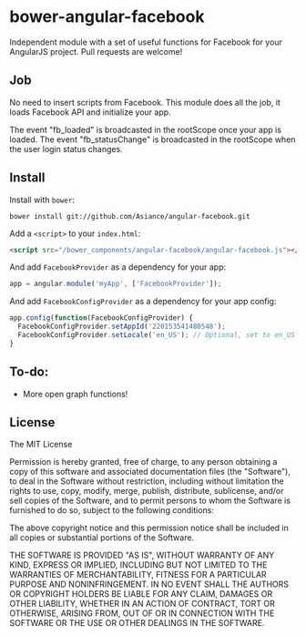 bower-angular-facebook
======================

Independent module with a set of useful functions for Facebook for your AngularJS project.
Pull requests are welcome!

## Job

No need to insert scripts from Facebook.
This module does all the job, it loads Facebook API and initialize your app.

The event "fb_loaded" is broadcasted in the rootScope once your app is loaded.
The event "fb_statusChange" is broadcasted in the rootScope when the user login status changes.

## Install

Install with `bower`:

```shell
bower install git://github.com/Asiance/angular-facebook.git
```

Add a `<script>` to your `index.html`:

```html
<script src="/bower_components/angular-facebook/angular-facebook.js"></script>
```

And add `FacebookProvider` as a dependency for your app:

```javascript
app = angular.module('myApp', ['FacebookProvider']);
```

And add `FacebookConfigProvider` as a dependency for your app config:

```javascript
app.config(function(FacebookConfigProvider) {
  FacebookConfigProvider.setAppId('220153541480548');
  FacebookConfigProvider.setLocale('en_US'); // Optional, set to en_US by default
}
```

## To-do:
* More open graph functions!

## License

The MIT License

Permission is hereby granted, free of charge, to any person obtaining a copy
of this software and associated documentation files (the "Software"), to deal
in the Software without restriction, including without limitation the rights
to use, copy, modify, merge, publish, distribute, sublicense, and/or sell
copies of the Software, and to permit persons to whom the Software is
furnished to do so, subject to the following conditions:

The above copyright notice and this permission notice shall be included in
all copies or substantial portions of the Software.

THE SOFTWARE IS PROVIDED "AS IS", WITHOUT WARRANTY OF ANY KIND, EXPRESS OR
IMPLIED, INCLUDING BUT NOT LIMITED TO THE WARRANTIES OF MERCHANTABILITY,
FITNESS FOR A PARTICULAR PURPOSE AND NONINFRINGEMENT. IN NO EVENT SHALL THE
AUTHORS OR COPYRIGHT HOLDERS BE LIABLE FOR ANY CLAIM, DAMAGES OR OTHER
LIABILITY, WHETHER IN AN ACTION OF CONTRACT, TORT OR OTHERWISE, ARISING FROM,
OUT OF OR IN CONNECTION WITH THE SOFTWARE OR THE USE OR OTHER DEALINGS IN
THE SOFTWARE.
